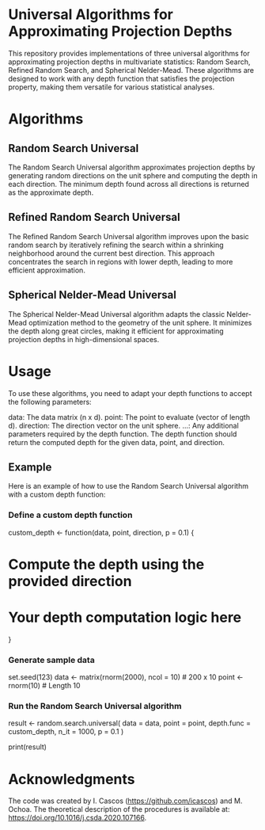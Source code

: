 # Universal Algorithms for Approximating Projection Depths
This repository provides implementations of three universal algorithms for approximating projection depths in multivariate statistics: Random Search, Refined Random Search, and Spherical Nelder-Mead. These algorithms are designed to work with any depth function that satisfies the projection property, making them versatile for various statistical analyses.

# Algorithms
## Random Search Universal
The Random Search Universal algorithm approximates projection depths by generating random directions on the unit sphere and computing the depth in each direction. The minimum depth found across all directions is returned as the approximate depth.

## Refined Random Search Universal
The Refined Random Search Universal algorithm improves upon the basic random search by iteratively refining the search within a shrinking neighborhood around the current best direction. This approach concentrates the search in regions with lower depth, leading to more efficient approximation.

## Spherical Nelder-Mead Universal
The Spherical Nelder-Mead Universal algorithm adapts the classic Nelder-Mead optimization method to the geometry of the unit sphere. It minimizes the depth along great circles, making it efficient for approximating projection depths in high-dimensional spaces.

# Usage
To use these algorithms, you need to adapt your depth functions to accept the following parameters:

data: The data matrix (n x d).
point: The point to evaluate (vector of length d).
direction: The direction vector on the unit sphere.
...: Any additional parameters required by the depth function.
The depth function should return the computed depth for the given data, point, and direction.

## Example
Here is an example of how to use the Random Search Universal algorithm with a custom depth function:

### Define a custom depth function
custom_depth <- function(data, point, direction, p = 0.1) {
  # Compute the depth using the provided direction
  # Your depth computation logic here
}

### Generate sample data
set.seed(123)
data <- matrix(rnorm(2000), ncol = 10)  # 200 x 10
point <- rnorm(10)  # Length 10

### Run the Random Search Universal algorithm
result <- random.search.universal(
  data = data,
  point = point,
  depth.func = custom_depth,
  n_it = 1000,
  p = 0.1
)

print(result)

# Acknowledgments
The code was created by I. Cascos (https://github.com/icascos) and M. Ochoa. The theoretical description of the procedures is available at: https://doi.org/10.1016/j.csda.2020.107166.
